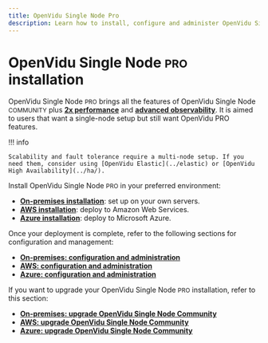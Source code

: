 ```yaml
---
title: OpenVidu Single Node Pro
description: Learn how to install, configure and administer OpenVidu Single Node Pro On Premises, AWS or Azure.
---
```


# OpenVidu Single Node <span style="font-size: 22px;" class="openvidu-tag openvidu-pro-tag">PRO</span> installation

OpenVidu Single Node <span style="font-size: 12px;" class="openvidu-tag openvidu-pro-tag">PRO</span> brings all the features of OpenVidu Single Node <span style="font-size: 12px;" class="openvidu-tag openvidu-community-tag">COMMUNITY</span> plus [**2x performance**](../production-ready/performance.md) and [**advanced observability**](../production-ready/observability/index.md). It is aimed to users that want a single-node setup but still want OpenVidu PRO features.

!!! info

    Scalability and fault tolerance require a multi-node setup. If you need them, consider using [OpenVidu Elastic](../elastic) or [OpenVidu High Availability](../ha/).

Install OpenVidu Single Node <span style="font-size: 12px;" class="openvidu-tag openvidu-pro-tag">PRO</span> in your preferred environment:

- [**On-premises installation**](./on-premises/install.md): set up on your own servers.
- [**AWS installation**](./aws/install.md): deploy to Amazon Web Services.
- [**Azure installation**](./azure/install.md): deploy to Microsoft Azure.

Once your deployment is complete, refer to the following sections for configuration and management:

- [**On-premises: configuration and administration**](./on-premises/admin.md)
- [**AWS: configuration and administration**](./aws/admin.md)
- [**Azure: configuration and administration**](./azure/admin.md)

If you want to upgrade your OpenVidu Single Node <span style="font-size: 12px;" class="openvidu-tag openvidu-pro-tag">PRO</span> installation, refer to this section:

- [**On-premises: upgrade OpenVidu Single Node Community**](./on-premises/upgrade.md)
- [**AWS: upgrade OpenVidu Single Node Community**](./aws/upgrade.md)
- [**Azure: upgrade OpenVidu Single Node Community**](./azure/upgrade.md)

